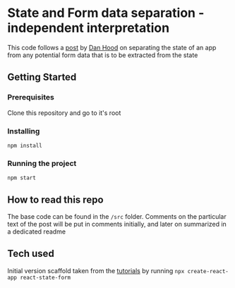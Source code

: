 # State and Form data separation - independent interpretation

This code follows a [post](https://medium.com/anyjunk/our-react-redux-structure-17bb3ed41488) by [Dan Hood](https://medium.com/@danahood) on separating the state of an app from any potential form data that is to be extracted from the state

## Getting Started

### Prerequisites

Clone this repository and go to it's root

### Installing

```
npm install
```

### Running the project

```
npm start
```

## How to read this repo

The base code can be found in the ```/src``` folder.
Comments on the particular text of the post will be put in comments initially, and later on summarized in a dedicated readme

## Tech used

Initial version scaffold taken from the [tutorials](https://reactjs.org/docs/create-a-new-react-app.html) by running
```npx create-react-app react-state-form```
